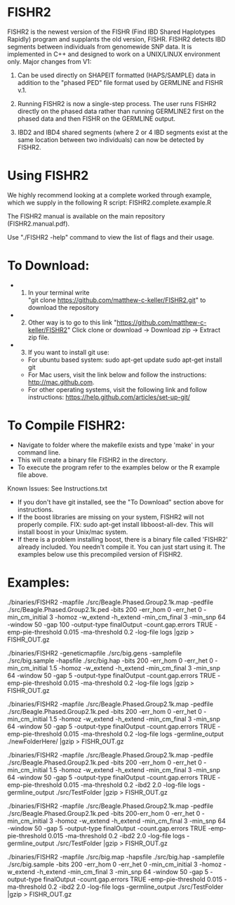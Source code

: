 # FISHR2
FISHR2 is the newest version of the FISHR (Find IBD Shared Haplotypes Rapidly) program and supplants the old version, FISHR. FISHR2 detects IBD segments between individuals from genomewide SNP data. It is implemented in C++ and designed to work on a UNIX/LINUX environment only. Major changes from V1:

1) Can be used directly on SHAPEIT formatted (HAPS/SAMPLE) data in addition to the "phased PED" file format used by GERMLINE and FISHR v.1. 

2) Running FISHR2 is now a single-step process. The user runs FISHR2 directly on the phased data rather than running GERMLINE2 first on the phased data and then FISHR on the GERMLINE output.

3) IBD2 and IBD4  shared segments (where 2 or 4 IBD segments exist at the same location between two individuals) can now be detected by FISHR2.



# Using FISHR2
We highly recommend looking at a complete worked through example, which we supply in the following R script: FISHR2.complete.example.R

The FISHR2 manual is available on the main repository (FISHR2.manual.pdf).

Use "./FISHR2 -help" command to view the list of flags and their usage. 



# To Download:
- 1. In your terminal write  
"git clone https://github.com/matthew-c-keller/FISHR2.git" to download the repository

- 2. Other way is to go to this link
"https://github.com/matthew-c-keller/FISHR2"
Click clone or download -> Download zip -> Extract zip file.

- 3. If you want to install git use:
	- For ubuntu based system:
	sudo apt-get update
	sudo apt-get install git
	- For Mac users, visit the link below and follow the instructions:
	http://mac.github.com.
	- For other operating systems, visit the following link and follow instructions:
	https://help.github.com/articles/set-up-git/


# To Compile FISHR2: 
- Navigate to folder where the makefile exists and type 'make' in your command line. 
- This will create a binary file FISHR2 in the directory.
- To execute the program refer to the examples below or the R example file above.


Known Issues:
See Instructions.txt
- If you don't have git installed, see the "To Download" section above for instructions.
- If the boost libraries are missing on your system, FISHR2 will not properly compile. 
FIX: sudo apt-get install libboost-all-dev.
This will install boost in your Unix/mac system.
- If there is a problem installing boost, there is a binary file called 'FISHR2' already included. You needn't compile it. You can just start using it. The examples below use this precompiled version of FISHR2.



# Examples:

./binaries/FISHR2 -mapfile ./src/Beagle.Phased.Group2.1k.map -pedfile ./src/Beagle.Phased.Group2.1k.ped  -bits 200 -err_hom 0 -err_het 0  -min_cm_initial 3 -homoz  -w_extend -h_extend -min_cm_final 3 -min_snp 64 -window 50 -gap 100 -output-type finalOutput -count.gap.errors TRUE -emp-pie-threshold 0.015 -ma-threshold 0.2 -log-file logs |gzip > FISHR_OUT.gz


./binaries/FISHR2 -geneticmapfile ./src/big.gens -samplefile ./src/big.sample -hapsfile ./src/big.hap   -bits 200 -err_hom 0 -err_het 0  -min_cm_initial 1.5 -homoz  -w_extend -h_extend -min_cm_final 3 -min_snp 64 -window 50 -gap 5 -output-type finalOutput -count.gap.errors TRUE -emp-pie-threshold 0.015 -ma-threshold 0.2 -log-file logs |gzip > FISHR_OUT.gz


./binaries/FISHR2  -mapfile ./src/Beagle.Phased.Group2.1k.map -pedfile ./src/Beagle.Phased.Group2.1k.ped  -bits 200 -err_hom 0 -err_het 0  -min_cm_initial 1.5 -homoz  -w_extend -h_extend -min_cm_final 3 -min_snp 64 -window 50 -gap 5 -output-type finalOutput -count.gap.errors TRUE -emp-pie-threshold 0.015 -ma-threshold 0.2 -log-file logs -germline_output ./newFolderHere/ |gzip > FISHR_OUT.gz


./binaries/FISHR2 -mapfile ./src/Beagle.Phased.Group2.1k.map -pedfile ./src/Beagle.Phased.Group2.1k.ped  -bits 200 -err_hom 0 -err_het 0  -min_cm_initial 1.5 -homoz  -w_extend -h_extend -min_cm_final 3 -min_snp 64 -window 50 -gap 5 -output-type finalOutput -count.gap.errors TRUE -emp-pie-threshold 0.015 -ma-threshold 0.2 -ibd2 2.0   -log-file  logs -germline_output ./src/TestFolder |gzip > FISHR_OUT.gz


./binaries/FISHR2 -mapfile ./src/Beagle.Phased.Group2.1k.map -pedfile ./src/Beagle.Phased.Group2.1k.ped  -bits 200-err_hom 0 -err_het 0  -min_cm_initial 3 -homoz  -w_extend -h_extend -min_cm_final 3 -min_snp 64 -window 50 -gap 5 -output-type finalOutput -count.gap.errors TRUE -emp-pie-threshold 0.015 -ma-threshold 0.2 -ibd2 2.0   -log-file  logs -germline_output ./src/TestFolder |gzip > FISHR_OUT.gz

./binaries/FISHR2 -mapfile ./src/big.map -hapsfile ./src/big.hap -samplefile ./src/big.sample  -bits 200 -err_hom 0 -err_het 0  -min_cm_initial 3 -homoz  -w_extend -h_extend -min_cm_final 3 -min_snp 64 -window 50 -gap 5 -output-type finalOutput -count.gap.errors TRUE -emp-pie-threshold 0.015 -ma-threshold 0.2 -ibd2 2.0   -log-file  logs -germline_output ./src/TestFolder |gzip > FISHR_OUT.gz
